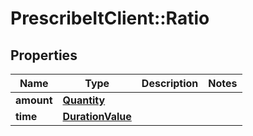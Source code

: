 # PrescribeItClient::Ratio

## Properties
Name | Type | Description | Notes
------------ | ------------- | ------------- | -------------
**amount** | [**Quantity**](Quantity.md) |  | 
**time** | [**DurationValue**](DurationValue.md) |  | 

